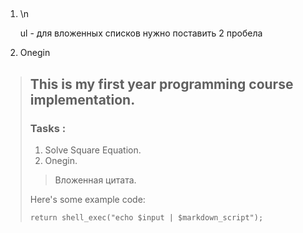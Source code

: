 ## 



1. \n

    ul - для вложенных списков нужно поставить 2 пробела
   
2. Onegin    
> ## This is my first year programming course implementation.
>
> ### Tasks :
> 1.   Solve Square Equation.
> 2.   Onegin.
>
> > Вложенная цитата.
>
> Here's some example code:
>
>     return shell_exec("echo $input | $markdown_script");

